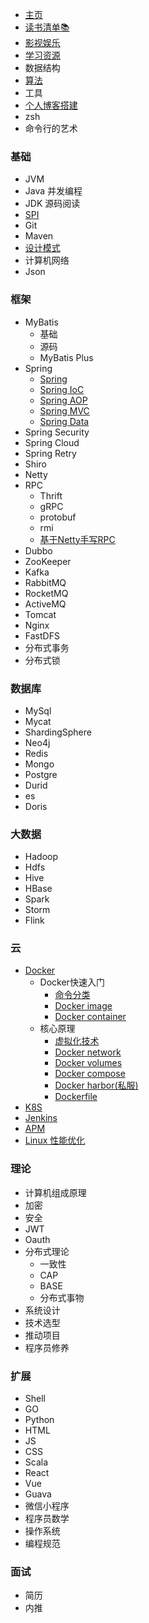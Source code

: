 * [主页](/)
* [读书清单📚](/pages/book)
* [影视娱乐](/pages/head/video)
* [学习资源](/pages/wait)
* 数据结构
* [算法](/pages/head/algorithm)
* 工具
* [个人博客搭建](/pages/head/blog)
* zsh
* 命令行的艺术


### 基础
* JVM
* Java 并发编程
* JDK 源码阅读
* [SPI](pages/java/spi)
* Git
* Maven
* [设计模式](/pages/design/)
* 计算机网络
* Json


### 框架
* MyBatis
  * 基础
  * 源码
  * MyBatis Plus
* Spring
  * [Spring](/pages/spring/)
  * [Spring IoC](/pages/wait)
  * [Spring AOP](/pages/wait)
  * [Spring MVC](/pages/wait)
  * [Spring Data](/pages/wait)
* Spring Security
* Spring Cloud
* Spring Retry
* Shiro
* Netty
* RPC
  * Thrift
  * gRPC
  * protobuf
  * rmi
  * [基于Netty手写RPC](/pages/rpc/netty-rpc)
* Dubbo
* ZooKeeper
* Kafka
* RabbitMQ
* RocketMQ
* ActiveMQ
* Tomcat
* Nginx
* FastDFS
* 分布式事务
* 分布式锁


### 数据库
* MySql
* Mycat
* ShardingSphere
* Neo4j
* Redis
* Mongo
* Postgre
* Durid
* es
* Doris


### 大数据
* Hadoop
* Hdfs
* Hive
* HBase
* Spark
* Storm
* Flink



### 云
* [Docker](pages/docker/)
  * Docker快速入门
    * [命令分类](pages/docker/command)
    * [Docker image](/pages/docker/image)
    * [Docker container](/pages/docker/container)
  * 核心原理
    * [虚拟化技术](/pages/docker/virtual)
    * [Docker network](/pages/docker/network)
    * [Docker volumes](/pages/docker/volumes)
    * [Docker compose](/pages/docker/compose)
    * [Docker harbor(私服)](/pages/docker/harbor)
    * [Dockerfile](/pages/docker/dockerfile)
* [K8S](pages/docker/)
* [Jenkins](pages/docker/)
* [APM](pages/docker/)
* [Linux 性能优化](/pages/linux/)

### 理论
* 计算机组成原理
* 加密
* 安全
* JWT
* Oauth
* 分布式理论
  * 一致性
  * CAP
  * BASE
  * 分布式事物
* 系统设计
* 技术选型
* 推动项目
* 程序员修养

### 扩展
* Shell
* GO
* Python
* HTML
* JS
* CSS
* Scala
* React
* Vue
* Guava
* 微信小程序
* 程序员数学
* 操作系统
* 编程规范


### 面试
* 简历
* 内推

[comment]: <> (* 字节)

[comment]: <> (* 阿里)

[comment]: <> (* 腾讯)

[comment]: <> (* 美团)

[comment]: <> (* 京东)

[comment]: <> (* 华为)

[comment]: <> (* 百度)

[comment]: <> (* 小米)

[comment]: <> (* 拼多多)

[comment]: <> (* 快手)

[comment]: <> (* 脉脉)

[comment]: <> (* 知乎)

[comment]: <> (* 陌陌)

[comment]: <> (* 网易)
